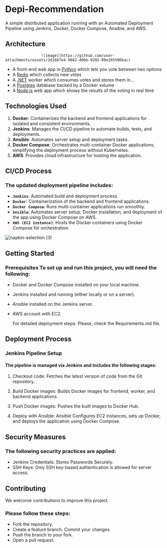 # Depi-Recommendation
 A simple distributed application running with an Automated Deployment Pipeline using Jenkins, Docker, Docker Compose, Ansible, and AWS.

## Architecture

                    ![image](https://github.com/user-attachments/assets/3d1667e4-9082-40bb-9292-09e105506bac)

* A front-end web app in [Python](/vote) which lets you vote between two options
* A [Redis](https://hub.docker.com/_/redis/) which collects new votes
* A [.NET](/worker/) worker which consumes votes and stores them in…
* A [Postgres](https://hub.docker.com/_/postgres/) database backed by a Docker volume
* A [Node.js](/result) web app which shows the results of the voting in real time

## Technologies Used 
1. **Docker**: Containerizes the backend and frontend applications for isolated and consistent environments.
2. **Jenkins**: Manages the CI/CD pipeline to automate builds, tests, and deployments.
3. **Ansible**: Automates server setup and deployment tasks. 
3. **Docker Compose**: Orchestrates multi-container Docker applications, simplifying the deployment process without Kubernetes. 
3. **AWS**: Provides cloud infrastructure for hosting the application.

## CI/CD Process 
### The updated deployment pipeline includes:
- **`Jenkins`**: Automated build and deployment process. 
- **`Docker`**: Containerization of the backend and frontend applications. 
- **`Docker Compose`**: Runs multi-container applications run smoothly. 
- **`Ansible`**: Automates server setup, Docker installation, and deployment of the app using Docker Compose on AWS. 
- **`AWS (EC2 instance)`**: Hosts the Docker containers using Docker Compose for orchestration.
  
![napkin-selection (3)](https://github.com/user-attachments/assets/8f461cd6-56a5-41df-a904-8a4e6e593141)


## Getting Started 
### Prerequisites To set up and run this project, you will need the following:

- Docker and Docker Compose installed on your local machine.
- Jenkins installed and running (either locally or on a server). 
- Ansible installed on the Jenkins server. 
- AWS account with EC2.

  For detailed deployment steps: Please, check the Requirements.md file.

## Deployment Process 
### Jenkins Pipeline Setup 
#### The pipeline is managed via Jenkins and includes the following stages:

1. Checkout code: Fetches the latest version of code from the Git repository.

2. Build Docker images: Builds Docker images for frontend, worker, and backend applications.

3. Push Docker images: Pushes the built images to Docker Hub.

4. Deploy with Ansible: Ansible Configures EC2 instances, sets up Docker, and deploys the application using Docker Compose.

## Security Measures 
### The following security practices are applied:

- Jenkins Credentials: Stores Passwords Securely.
- SSH Keys: Only SSH key-based authentication is allowed for server access.

## Contributing
We welcome contributions to improve this project.
### Please follow these steps:

- Fork the repository.
- Create a feature branch. Commit your changes. 
- Push the branch to your fork. 
- Open a pull request.
